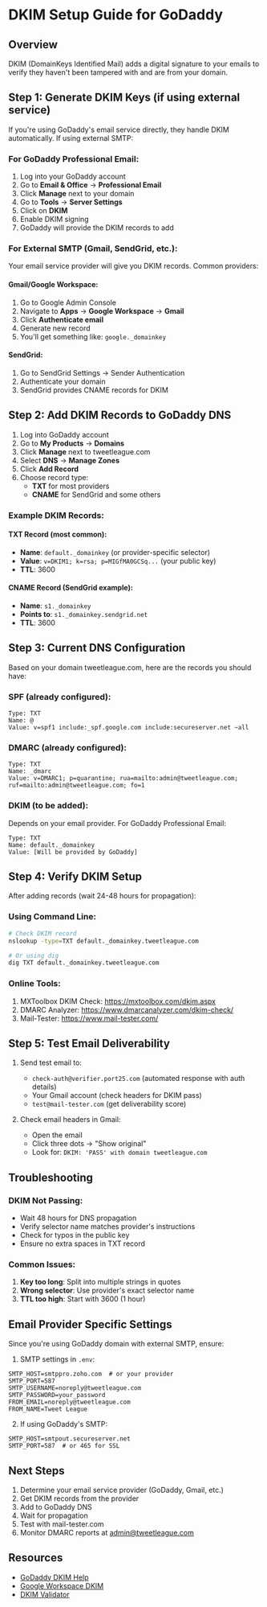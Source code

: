 # DKIM Setup Guide for GoDaddy

## Overview
DKIM (DomainKeys Identified Mail) adds a digital signature to your emails to verify they haven't been tampered with and are from your domain.

## Step 1: Generate DKIM Keys (if using external service)

If you're using GoDaddy's email service directly, they handle DKIM automatically. If using external SMTP:

### For GoDaddy Professional Email:
1. Log into your GoDaddy account
2. Go to **Email & Office** → **Professional Email**
3. Click **Manage** next to your domain
4. Go to **Tools** → **Server Settings**
5. Click on **DKIM**
6. Enable DKIM signing
7. GoDaddy will provide the DKIM records to add

### For External SMTP (Gmail, SendGrid, etc.):
Your email service provider will give you DKIM records. Common providers:

#### Gmail/Google Workspace:
1. Go to Google Admin Console
2. Navigate to **Apps** → **Google Workspace** → **Gmail**
3. Click **Authenticate email**
4. Generate new record
5. You'll get something like: `google._domainkey`

#### SendGrid:
1. Go to SendGrid Settings → Sender Authentication
2. Authenticate your domain
3. SendGrid provides CNAME records for DKIM

## Step 2: Add DKIM Records to GoDaddy DNS

1. Log into GoDaddy account
2. Go to **My Products** → **Domains**
3. Click **Manage** next to tweetleague.com
4. Select **DNS** → **Manage Zones**
5. Click **Add Record**
6. Choose record type:
   - **TXT** for most providers
   - **CNAME** for SendGrid and some others

### Example DKIM Records:

#### TXT Record (most common):
- **Name**: `default._domainkey` (or provider-specific selector)
- **Value**: `v=DKIM1; k=rsa; p=MIGfMA0GCSq...` (your public key)
- **TTL**: 3600

#### CNAME Record (SendGrid example):
- **Name**: `s1._domainkey`
- **Points to**: `s1._domainkey.sendgrid.net`
- **TTL**: 3600

## Step 3: Current DNS Configuration

Based on your domain tweetleague.com, here are the records you should have:

### SPF (already configured):
```
Type: TXT
Name: @
Value: v=spf1 include:_spf.google.com include:secureserver.net ~all
```

### DMARC (already configured):
```
Type: TXT
Name: _dmarc
Value: v=DMARC1; p=quarantine; rua=mailto:admin@tweetleague.com; ruf=mailto:admin@tweetleague.com; fo=1
```

### DKIM (to be added):
Depends on your email provider. For GoDaddy Professional Email:
```
Type: TXT
Name: default._domainkey
Value: [Will be provided by GoDaddy]
```

## Step 4: Verify DKIM Setup

After adding records (wait 24-48 hours for propagation):

### Using Command Line:
```bash
# Check DKIM record
nslookup -type=TXT default._domainkey.tweetleague.com

# Or using dig
dig TXT default._domainkey.tweetleague.com
```

### Online Tools:
1. MXToolbox DKIM Check: https://mxtoolbox.com/dkim.aspx
2. DMARC Analyzer: https://www.dmarcanalyzer.com/dkim-check/
3. Mail-Tester: https://www.mail-tester.com/

## Step 5: Test Email Deliverability

1. Send test email to:
   - `check-auth@verifier.port25.com` (automated response with auth details)
   - Your Gmail account (check headers for DKIM pass)
   - `test@mail-tester.com` (get deliverability score)

2. Check email headers in Gmail:
   - Open the email
   - Click three dots → "Show original"
   - Look for: `DKIM: 'PASS' with domain tweetleague.com`

## Troubleshooting

### DKIM Not Passing:
- Wait 48 hours for DNS propagation
- Verify selector name matches provider's instructions
- Check for typos in the public key
- Ensure no extra spaces in TXT record

### Common Issues:
1. **Key too long**: Split into multiple strings in quotes
2. **Wrong selector**: Use provider's exact selector name
3. **TTL too high**: Start with 3600 (1 hour)

## Email Provider Specific Settings

Since you're using GoDaddy domain with external SMTP, ensure:

1. SMTP settings in `.env`:
```
SMTP_HOST=smtppro.zoho.com  # or your provider
SMTP_PORT=587
SMTP_USERNAME=noreply@tweetleague.com
SMTP_PASSWORD=your_password
FROM_EMAIL=noreply@tweetleague.com
FROM_NAME=Tweet League
```

2. If using GoDaddy's SMTP:
```
SMTP_HOST=smtpout.secureserver.net
SMTP_PORT=587  # or 465 for SSL
```

## Next Steps

1. Determine your email service provider (GoDaddy, Gmail, etc.)
2. Get DKIM records from the provider
3. Add to GoDaddy DNS
4. Wait for propagation
5. Test with mail-tester.com
6. Monitor DMARC reports at admin@tweetleague.com

## Resources
- [GoDaddy DKIM Help](https://www.godaddy.com/help/add-a-dkim-record-40025)
- [Google Workspace DKIM](https://support.google.com/a/answer/174124)
- [DKIM Validator](https://www.mail-tester.com/)